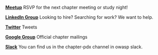**[Meetup](https://www.meetup.com/OWASP-Portland-Chapter/)**
RSVP for the next chapter meeting or study night!

**[LinkedIn Group](https://www.linkedin.com/groups/4223013/)**
Looking to hire? Searching for work? We want to help.

**[Twitter](https://twitter.com/PortlandOWASP)**
Tweets

**[Google Group](https://groups.google.com/a/owasp.org/d/forum/portland-chapter)**
Official chapter mailings

**[Slack](https://owasp.slack.com)**
You can find us in the chapter-pdx channel in owasp slack.
